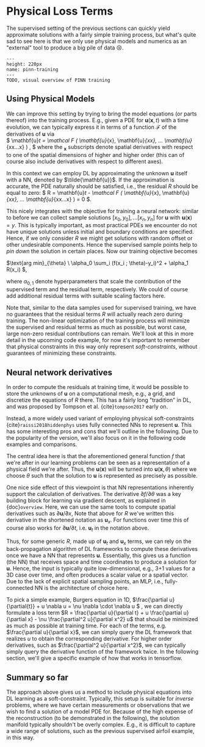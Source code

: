 Physical Loss Terms
=======================

The supervised setting of the previous sections can quickly 
yield approximate solutions with a fairly simple training process, but what's
quite sad to see here is that we only use physical models and numerics
as an "external" tool to produce a big pile of data 😢.

```{figure} resources/placeholder.png
---
height: 220px
name: pinn-training
---
TODO, visual overview of PINN training
```

## Using Physical Models

We can improve this setting by trying to bring the model equations (or parts thereof)
into the training process. E.g., given a PDE for $\mathbf{u}(\mathbf{x},t)$ with a time evolution, 
we can typically express it in terms of a function $\mathcal F$ of the derivatives 
of $\mathbf{u}$ via  
$
  \mathbf{u}_t = \mathcal F ( \mathbf{u}_{x}, \mathbf{u}_{xx}, ... \mathbf{u}_{xx...x} ) ,
$
where the $_{\mathbf{x}}$ subscripts denote spatial derivatives with respect to one of the spatial dimensions
of higher and higher order (this can of course also include derivatives with respect to different axes).

In this context we can employ DL by approximating the unknown $\mathbf{u}$ itself 
with a NN, denoted by $\tilde{\mathbf{u}}$. If the approximation is accurate, the PDE
naturally should be satisfied, i.e., the residual $R$ should be equal to zero: 
$
  R = \mathbf{u}_t - \mathcal F ( \mathbf{u}_{x}, \mathbf{u}_{xx}, ... \mathbf{u}_{xx...x} ) = 0
$.

This nicely integrates with the objective for training a neural network: similar to before
we can collect sample solutions 
$[x_0,y_0], ...[x_n,y_n]$ for $\mathbf{u}$ with $\mathbf{u}(\mathbf{x})=y$. 
This is typically important, as most practical PDEs we encounter do not have unique solutions
unless initial and boundary conditions are specified. Hence, if we only consider $R$ we might
get solutions with random offset or other undesirable components. Hence the supervised sample points
help to _pin down_ the solution in certain places.
Now our training objective becomes

$\text{arg min}_{\theta} \ \alpha_0 \sum_i (f(x_i ; \theta)-y_i)^2 + \alpha_1 R(x_i) $,

where $\alpha_{0,1}$ denote hyperparameters that scale the contribution of the supervised term and 
the residual term, respectively. We could of course add additional residual terms with suitable scaling factors here.

Note that, similar to the data samples used for supervised training, we have no guarantees that the
residual terms $R$ will actually reach zero during training. The non-linear optimization of the training process
will minimize the supervised and residual terms as much as possible, but worst case, large non-zero residual 
contributions can remain. We'll look at this in more detail in the upcoming code example, for now it's important 
to remember that physical constraints in this way only represent _soft-constraints_, without guarantees
of minimizing these constraints.

## Neural network derivatives

In order to compute the residuals at training time, it would be possible to store 
the unknowns of $\mathbf{u}$ on a computational mesh, e.g., a grid, and discretize the equations of
$R$ there. This has a fairly long "tradition" in DL, and was proposed by Tompson et al. {cite}`tompson2017` early on.

Instead, a more widely used variant of employing physical soft-constraints {cite}`raissi2018hiddenphys`
uses fully connected NNs to represent $\mathbf{u}$. This has some interesting pros and cons that we'll outline in the following.
Due to the popularity of the version, we'll also focus on it in the following code examples and comparisons.

The central idea here is that the aforementioned general function $f$ that we're after in our learning problems
can be seen as a representation of a physical field we're after. Thus, the $\mathbf{u}(\mathbf{x})$ will 
be turned into $\mathbf{u}(\mathbf{x}, \theta)$ where we choose $\theta$ such that the solution to $\mathbf{u}$ is 
represented as precisely as possible.

One nice side effect of this viewpoint is that NN representations inherently support the calculation of derivatives. 
The derivative $\partial f / \partial \theta$ was a key building block for learning via gradient descent, as explained 
in {doc}`overview`. Here, we can use the same tools to compute spatial derivatives such as $\partial \mathbf{u} / \partial x$,
Note that above for $R$ we've written this derivative in the shortened notation as $\mathbf{u}_{x}$.
For functions over time this of course also works for $\partial \mathbf{u} / \partial t$, i.e. $\mathbf{u}_{t}$ in the notation above.

Thus, for some generic $R$, made up of $\mathbf{u}_t$ and $\mathbf{u}_{x}$ terms, we can rely on the back-propagation algorithm
of DL frameworks to compute these derivatives once we have a NN that represents $\mathbf{u}$. Essentially, this gives us a 
function (the NN) that receives space and time coordinates to produce a solution for $\mathbf{u}$. Hence, the input is typically
quite low-dimensional, e.g., 3+1 values for a 3D case over time, and often produces a scalar value or a spatial vector.
Due to the lack of explicit spatial sampling points, an MLP, i.e., fully-connected NN is the architecture of choice here.

To pick a simple example, Burgers equation in 1D,
$\frac{\partial u}{\partial{t}} + u \nabla u = \nu \nabla \cdot \nabla u $ , we can directly
formulate a loss term $R = \frac{\partial u}{\partial t} + u \frac{\partial u}{\partial x} - \nu \frac{\partial^2 u}{\partial x^2} u$ that should be minimized as much as possible at training time. For each of the terms, e.g. $\frac{\partial u}{\partial x}$,
we can simply query the DL framework that realizes $u$ to obtain the corresponding derivative. 
For higher order derivatives, such as $\frac{\partial^2 u}{\partial x^2}$, we can typically simply query the derivative function of the framework twice. In the following section, we'll give a specific example of how that works in tensorflow.


## Summary so far

The approach above gives us a method to include physical equations into DL learning as a soft-constraint.
Typically, this setup is suitable for _inverse_ problems, where we have certain measurements or observations
that we wish to find a solution of a model PDE for. Because of the high expense of the reconstruction (to be 
demonstrated in the following), the solution manifold typically shouldn't be overly complex. E.g., it is difficult 
to capture a wide range of solutions, such as the previous supervised airfoil example, in this way.


